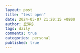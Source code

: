 ```yaml
---
layout: post
title: "test open"
date: 2024-05-07 21:20:15 +0800
author: 丘海东 
tags: daily
comments: true
categories: personal
published: true
---
```


